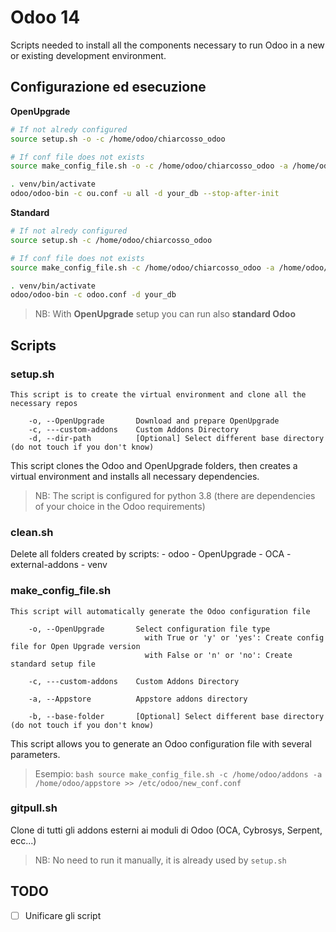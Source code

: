 # Odoo 14 

Scripts needed to install all the components necessary to run Odoo in a new or existing development environment.

## Configurazione ed esecuzione

**OpenUpgrade**

```bash
# If not alredy configured
source setup.sh -o -c /home/odoo/chiarcosso_odoo

# If conf file does not exists
source make_config_file.sh -o -c /home/odoo/chiarcosso_odoo -a /home/odoo/appstore >> ou.conf

. venv/bin/activate
odoo/odoo-bin -c ou.conf -u all -d your_db --stop-after-init
```

**Standard**

```bash
# If not alredy configured
source setup.sh -c /home/odoo/chiarcosso_odoo

# If conf file does not exists
source make_config_file.sh -c /home/odoo/chiarcosso_odoo -a /home/odoo/appstore >> odoo.conf

. venv/bin/activate
odoo/odoo-bin -c odoo.conf -d your_db
```

> NB: With **OpenUpgrade** setup you can run also **standard Odoo**

## Scripts

### setup.sh

```
This script is to create the virtual environment and clone all the necessary repos
    
    -o, --OpenUpgrade       Download and prepare OpenUpgrade
    -c, ---custom-addons    Custom Addons Directory
    -d, --dir-path          [Optional] Select different base directory (do not touch if you don't know)
```

This script clones the Odoo and OpenUpgrade folders, then creates a virtual environment and installs all necessary dependencies.

> NB: The script is configured for python 3.8 (there are dependencies of your choice in the Odoo requirements)

### clean.sh

Delete all folders created by scripts:
    - odoo
    - OpenUpgrade
    - OCA
    - external-addons
    - venv

### make_config_file.sh

```
This script will automatically generate the Odoo configuration file

    -o, --OpenUpgrade       Select configuration file type
                              with True or 'y' or 'yes': Create config file for Open Upgrade version
                              with False or 'n' or 'no': Create standard setup file

    -c, ---custom-addons    Custom Addons Directory
    
    -a, --Appstore          Appstore addons directory

    -b, --base-folder       [Optional] Select different base directory (do not touch if you don't know)
```

This script allows you to generate an Odoo configuration file with several parameters.

> Esempio: ```bash source make_config_file.sh -c /home/odoo/addons -a /home/odoo/appstore >> /etc/odoo/new_conf.conf ```


### gitpull.sh

Clone di tutti gli addons esterni ai moduli di Odoo (OCA, Cybrosys, Serpent, ecc...)

> NB: No need to run it manually, it is already used by `setup.sh`


## TODO

- [ ] Unificare gli script
